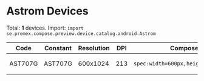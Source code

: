 # Astrom Devices

Total: **1** devices. Import: `import se.premex.compose.preview.device.catalog.android.Astrom`

| Code | Constant | Resolution | DPI | Compose Spec | Preview Usage |
|------|----------|------------|-----|-------------|---------------|
| AST707G | AST707G | 600x1024 | 213 | `spec:width=600px,height=1024px,dpi=213` | `@Preview(device = Astrom.AST707G)` |

<!-- Generated automatically. Do not edit manually. -->
